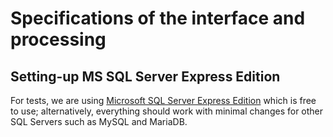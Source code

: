 # Specifications of the interface and processing


## Setting-up MS SQL Server Express Edition

For tests, we are using [Microsoft SQL Server Express Edition](https://www.microsoft.com/en-us/sql-server/sql-server-editions-express) which is free to use; alternatively, everything should work with minimal changes for other SQL Servers such as MySQL and MariaDB.


